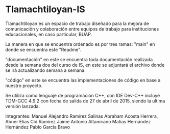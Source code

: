 # Tlamachtiloyan-IS
Tlamachtiloyan es un espacio de trabajo diseñado para la mejora de comunicación y colaboración entre equipos de trabajo 
para instituciones educacionales, en caso particular, BUAP.

La manera en que se encuentra ordenado es por tres ramas:
"main" en donde se encuentra este "Readme".

"documentación" en este se encuentra toda documentación realizada desde la semana dos del curso de IS, en este se adjuntará
el archivo donde se irá actualizando semana a semana.

"código" en este se encuentra las implementaciones de código en base a nuestro proyecto.

Se utiliza como lenguaje de programación C++, con IDE Dev-C++ incluye TDM-GCC 4.9.2 con fecha de salida de 27 de abril de 2015,
siendo la ultima versión lanzada.

Integrantes:
Manuel Alejandro Ramírez Salinas
Abraham Acosta Herrera,
Abner Elías Cid Ramírez
 Jaime Antonio Altamirano
Matías Hernández Hernández 
 Pablo García Bravo 

